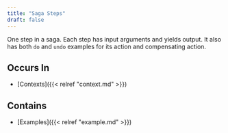 ```yaml
---
title: "Saga Steps"
draft: false
---
```


One step in a saga. Each step has input arguments and yields output. It also
has both `do` and `undo` examples for its action and compensating action. 

## Occurs In
* [Contexts]({{< relref "context.md" >}})

## Contains
* [Examples]({{< relref "example.md" >}})
